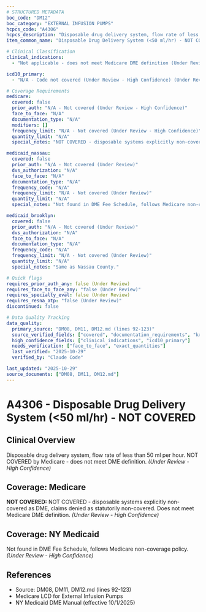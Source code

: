 ```yaml
---
# STRUCTURED METADATA
boc_code: "DM12"
boc_category: "EXTERNAL INFUSION PUMPS"
hcpcs_code: "A4306"
hcpcs_description: "Disposable drug delivery system, flow rate of less than 50 ml per hour"
item_common_name: "Disposable Drug Delivery System (<50 ml/hr) - NOT COVERED"

# Clinical Classification
clinical_indications:
  - "Not applicable - does not meet Medicare DME definition (Under Review - High Confidence)"

icd10_primary:
  - "N/A - Code not covered (Under Review - High Confidence) (Under Review - High Confidence)"

# Coverage Requirements
medicare:
  covered: false
  prior_auth: "N/A - Not covered (Under Review - High Confidence)"
  face_to_face: "N/A"
  documentation_type: "N/A"
  modifiers: []
  frequency_limit: "N/A - Not covered (Under Review - High Confidence)"
  quantity_limit: "N/A"
  special_notes: "NOT COVERED - disposable systems explicitly non-covered as DME, claims denied as statutorily non-covered. Does not meet Medicare DME definition."

medicaid_nassau:
  covered: false
  prior_auth: "N/A - Not covered (Under Review)"
  dvs_authorization: "N/A"
  face_to_face: "N/A"
  documentation_type: "N/A"
  frequency_code: "N/A"
  frequency_limit: "N/A - Not covered (Under Review)"
  quantity_limit: "N/A"
  special_notes: "Not found in DME Fee Schedule, follows Medicare non-coverage policy."

medicaid_brooklyn:
  covered: false
  prior_auth: "N/A - Not covered (Under Review)"
  dvs_authorization: "N/A"
  face_to_face: "N/A"
  documentation_type: "N/A"
  frequency_code: "N/A"
  frequency_limit: "N/A - Not covered (Under Review)"
  quantity_limit: "N/A"
  special_notes: "Same as Nassau County."

# Quick flags
requires_prior_auth_any: false (Under Review)
requires_face_to_face_any: "false (Under Review)"
requires_specialty_eval: false (Under Review)
requires_resna_atp: "false (Under Review)"
discontinued: false

# Data Quality Tracking
data_quality:
  primary_source: "DM08, DM11, DM12.md (lines 92-123)"
  source_verified_fields: ["covered", "documentation_requirements", "kx_modifier_requirement"]
  high_confidence_fields: ["clinical_indications", "icd10_primary"]
  needs_verification: ["face_to_face", "exact_quantities"]
  last_verified: "2025-10-29"
  verified_by: "Claude Code"

last_updated: "2025-10-29"
source_documents: ["DM08, DM11, DM12.md"]
---
```


# A4306 - Disposable Drug Delivery System (<50 ml/hr) - NOT COVERED

## Clinical Overview
Disposable drug delivery system, flow rate of less than 50 ml per hour. NOT COVERED by Medicare - does not meet DME definition. *(Under Review - High Confidence)*

## Coverage: Medicare
**NOT COVERED:** NOT COVERED - disposable systems explicitly non-covered as DME, claims denied as statutorily non-covered. Does not meet Medicare DME definition. *(Under Review - High Confidence)*



## Coverage: NY Medicaid
Not found in DME Fee Schedule, follows Medicare non-coverage policy. *(Under Review - High Confidence)*

## References
- Source: DM08, DM11, DM12.md (lines 92-123)
- Medicare LCD for External Infusion Pumps
- NY Medicaid DME Manual (effective 10/1/2025)
